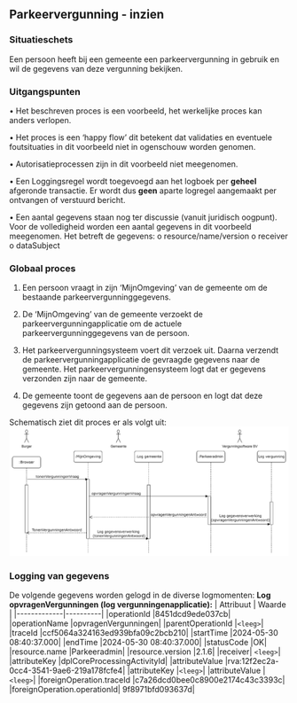 ## Parkeervergunning - inzien
### Situatieschets
Een persoon heeft bij een gemeente een parkeervergunning in gebruik en wil de gegevens van deze vergunning bekijken.

### Uitgangspunten
•	Het beschreven proces is een voorbeeld, het werkelijke proces kan anders verlopen.

•	Het proces is een ‘happy flow’ dit betekent dat validaties en eventuele foutsituaties in dit voorbeeld niet in ogenschouw worden genomen.

•	Autorisatieprocessen zijn in dit voorbeeld niet meegenomen.

•	Een Loggingsregel wordt toegevoegd aan het logboek per **geheel** afgeronde transactie. Er wordt dus **geen** aparte logregel aangemaakt per ontvangen of verstuurd bericht.

•	Een aantal gegevens staan nog ter discussie (vanuit juridisch oogpunt). Voor de volledigheid worden een aantal gegevens in dit voorbeeld meegenomen. Het betreft de gegevens:
o	resource/name/version
o	receiver
o	dataSubject

### Globaal proces
1.	Een persoon vraagt in zijn ‘MijnOmgeving’ van de gemeente om de bestaande parkeervergunninggegevens.
   
2.	De ‘MijnOmgeving’ van de gemeente verzoekt de parkeervergunningapplicatie om de actuele parkeervergunninggegevens van de persoon.

3.	Het parkeervergunningsysteem voert dit verzoek uit. Daarna verzendt de parkeervergunningapplicatie de gevraagde gegevens naar de gemeente. Het parkeervergunningensysteem logt dat er gegevens verzonden zijn naar de gemeente.

4.	De gemeente toont de gegevens aan de persoon en logt dat deze gegevens zijn getoond aan de persoon.

Schematisch ziet dit proces er als volgt uit:
![Alt text](./medias/Parkeervergunning_Inzien_SchematischProces.png)

### Logging van gegevens
De volgende gegevens worden gelogd in de diverse logmomenten:
**Log opvragenVergunningen (log vergunningenapplicatie):**
| Attribuut   | Waarde   |
|-------------|----------|
|operationId	|8451dcd9ede037cb|
|operationName	|opvragenVergunningen|
|parentOperationId	|`<leeg>`|
|traceId	|ccf5064a324163ed939bfa09c2bcb210|
|startTime	|2024-05-30 08:40:37.000|
|endTime	|2024-05-30 08:40:37.000|
|statusCode	|OK|
|resource.name	|Parkeeradmin|
|resource.version	|2.1.6|
|receiver|	`<leeg>`|
|attributeKey	|dplCoreProcessingActivityId|
|attributeValue	|rva:12f2ec2a-0cc4-3541-9ae6-219a178fcfe4|
|attributeKey	|`<leeg>`|
|attributeValue	|`<leeg>`|
|foreignOperation.traceId	|c7a26dcd0bee0c8900e2174c43c3393c|
|foreignOperation.operationId|	9f8971bfd093637d|
